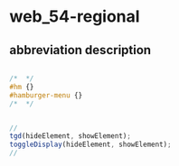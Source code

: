 # web_54-regional

## abbreviation description

```css

/*  */ 
#hm {}
#hamburger-menu {}
/*  */

```
```javascript

// 
tgd(hideElement, showElement);
toggleDisplay(hideElement, showElement);
// 

```
